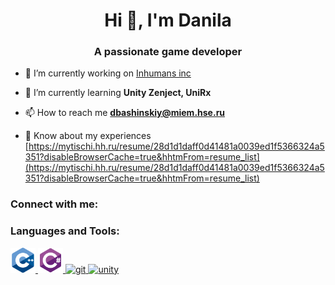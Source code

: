 <h1 align="center">Hi 👋, I'm Danila</h1>
<h3 align="center">A passionate game developer</h3>

- 🔭 I’m currently working on [Inhumans inc](https://bashkacoder.itch.io/inhuman-inc)

- 🌱 I’m currently learning **Unity Zenject, UniRx**

- 📫 How to reach me **dbashinskiy@miem.hse.ru**

- 📄 Know about my experiences [https://mytischi.hh.ru/resume/28d1d1daff0d41481a0039ed1f5366324a5351?disableBrowserCache=true&hhtmFrom=resume_list](https://mytischi.hh.ru/resume/28d1d1daff0d41481a0039ed1f5366324a5351?disableBrowserCache=true&hhtmFrom=resume_list)

<h3 align="left">Connect with me:</h3>
<p align="left">
</p>

<h3 align="left">Languages and Tools:</h3>
<p align="left"> <a href="https://www.w3schools.com/cpp/" target="_blank" rel="noreferrer"> <img src="https://raw.githubusercontent.com/devicons/devicon/master/icons/cplusplus/cplusplus-original.svg" alt="cplusplus" width="40" height="40"/> </a> <a href="https://www.w3schools.com/cs/" target="_blank" rel="noreferrer"> <img src="https://raw.githubusercontent.com/devicons/devicon/master/icons/csharp/csharp-original.svg" alt="csharp" width="40" height="40"/> </a> <a href="https://git-scm.com/" target="_blank" rel="noreferrer"> <img src="https://www.vectorlogo.zone/logos/git-scm/git-scm-icon.svg" alt="git" width="40" height="40"/> </a> <a href="https://unity.com/" target="_blank" rel="noreferrer"> <img src="https://www.vectorlogo.zone/logos/unity3d/unity3d-icon.svg" alt="unity" width="40" height="40"/> </a> </p>
